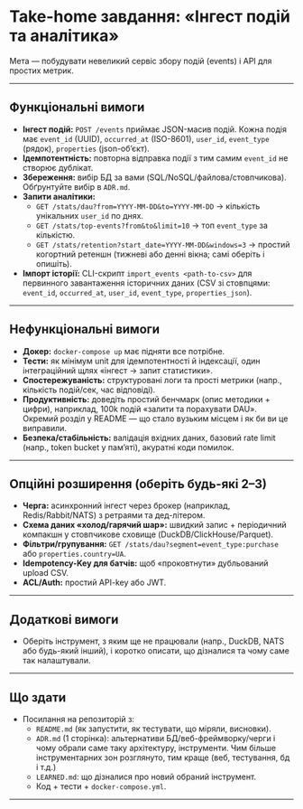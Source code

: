 # Take-home завдання: «Інгест подій та аналітика»

Мета — побудувати невеликий сервіс збору подій (events) і API для простих метрик.  

---

## Функціональні вимоги

- **Інгест подій:** `POST /events` приймає JSON-масив подій. Кожна подія має `event_id` (UUID), `occurred_at` (ISO-8601), `user_id`, `event_type` (рядок), `properties` (json-об’єкт). 
- **Ідемпотентність:** повторна відправка події з тим самим `event_id` не створює дублікат. 
- **Збереження:** вибір БД за вами (SQL/NoSQL/файлова/стовпчикова). Обґрунтуйте вибір в `ADR.md`. 
- **Запити аналітики:**
  - `GET /stats/dau?from=YYYY-MM-DD&to=YYYY-MM-DD` → кількість унікальних `user_id` по днях. 
  - `GET /stats/top-events?from&to&limit=10` → топ `event_type` за кількістю. 
  - `GET /stats/retention?start_date=YYYY-MM-DD&windows=3` → простий когортний ретеншн (тижневі або денні вікна; самі оберіть і опишіть). 
- **Імпорт історії:** CLI-скрипт `import_events <path-to-csv>` для первинного завантаження історичних даних (CSV зі стовпцями: `event_id`, `occurred_at`, `user_id`, `event_type`, `properties_json`). 

---

## Нефункціональні вимоги

- **Докер:** `docker-compose up` має підняти все потрібне. 
- **Тести:** як мінімум unit для ідемпотентності й індексації, один інтеграційний щлях «інгест → запит статистики». 
- **Спостережуваність:** структуровані логи та прості метрики (напр., кількість подій/сек, час відповіді). 
- **Продуктивність:** доведіть простий бенчмарк (опис методики + цифри), наприклад, 100k подій «залити та порахувати DAU». Окремий розділ у README — що стало вузьким місцем і як би ви це виправили. 
- **Безпека/стабільність:** валідація вхідних даних, базовий rate limit (напр., token bucket у пам’яті), акуратні коди помилок. 

---

## Опційні розширення (оберіть будь-які 2–3)

- **Черга:** асинхронний інгест через брокер (наприклад, Redis/Rabbit/NATS) з ретраями та дед-літером. 
- **Схема даних «холод/гарячий шар»:** швидкий запис + періодичний компакшн у стовпчикове сховище (DuckDB/ClickHouse/Parquet). 
- **Фільтри/групування:** `GET /stats/dau?segment=event_type:purchase` або `properties.country=UA`. 
- **Idempotency-Key для батчів:** щоб «проковтнути» дубльований upload CSV. 
- **ACL/Auth:** простий API-key або JWT. 

---

## Додаткові вимоги

- Оберіть інструмент, з яким ще не працювали (напр., DuckDB, NATS або будь-який інший), і коротко описати, що дізналися та чому саме так налаштували. 

---

## Що здати

- Посилання на репозиторій з: 
  - `README.md` (як запустити, як тестувати, що міряли, висновки). 
  - `ADR.md` (1 сторінка): альтернативи БД/веб-фреймворку/черги і чому обрали саме таку архітектуру, інструменти. Чим більше інструментарних зон розглянуто, тим краще (веб, тестування, бд і т.д.) 
  - `LEARNED.md`: що дізналися про новий обраний інструмент. 
  - Код + тести + `docker-compose.yml`. 

---
